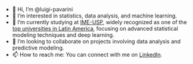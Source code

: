 - 👋 Hi, I’m @luigi-pavarini
- 🎲 I’m interested in statistics, data analysis, and machine learning.
- 🌱 I’m currently studying at [IME-USP](https://www.ime.usp.br/en/home/), widely recognized as one of the [top universities in Latin America](https://www.topuniversities.com/university-rankings/latin-american-university-rankings/2023), focusing on advanced statistical modeling techniques and deep learning.
- 🚀 I’m looking to collaborate on projects involving data analysis and predictive modeling.
- 📫 How to reach me: You can connect with me on [LinkedIn](https://www.linkedin.com/in/luigi-pavarini-3b409419a/).
